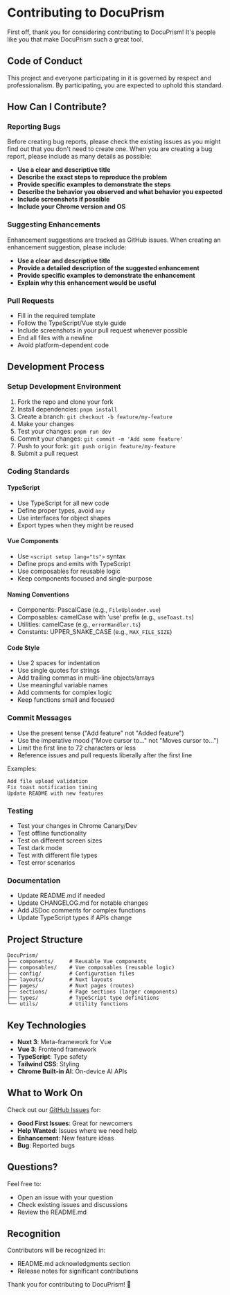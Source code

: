# Contributing to DocuPrism

First off, thank you for considering contributing to DocuPrism! It's people like you that make DocuPrism such a great tool.

## Code of Conduct

This project and everyone participating in it is governed by respect and professionalism. By participating, you are expected to uphold this standard.

## How Can I Contribute?

### Reporting Bugs

Before creating bug reports, please check the existing issues as you might find out that you don't need to create one. When you are creating a bug report, please include as many details as possible:

* **Use a clear and descriptive title**
* **Describe the exact steps to reproduce the problem**
* **Provide specific examples to demonstrate the steps**
* **Describe the behavior you observed and what behavior you expected**
* **Include screenshots if possible**
* **Include your Chrome version and OS**

### Suggesting Enhancements

Enhancement suggestions are tracked as GitHub issues. When creating an enhancement suggestion, please include:

* **Use a clear and descriptive title**
* **Provide a detailed description of the suggested enhancement**
* **Provide specific examples to demonstrate the enhancement**
* **Explain why this enhancement would be useful**

### Pull Requests

* Fill in the required template
* Follow the TypeScript/Vue style guide
* Include screenshots in your pull request whenever possible
* End all files with a newline
* Avoid platform-dependent code

## Development Process

### Setup Development Environment

1. Fork the repo and clone your fork
2. Install dependencies: `pnpm install`
3. Create a branch: `git checkout -b feature/my-feature`
4. Make your changes
5. Test your changes: `pnpm run dev`
6. Commit your changes: `git commit -m 'Add some feature'`
7. Push to your fork: `git push origin feature/my-feature`
8. Submit a pull request

### Coding Standards

#### TypeScript
* Use TypeScript for all new code
* Define proper types, avoid `any`
* Use interfaces for object shapes
* Export types when they might be reused

#### Vue Components
* Use `<script setup lang="ts">` syntax
* Define props and emits with TypeScript
* Use composables for reusable logic
* Keep components focused and single-purpose

#### Naming Conventions
* Components: PascalCase (e.g., `FileUploader.vue`)
* Composables: camelCase with 'use' prefix (e.g., `useToast.ts`)
* Utilities: camelCase (e.g., `errorHandler.ts`)
* Constants: UPPER_SNAKE_CASE (e.g., `MAX_FILE_SIZE`)

#### Code Style
* Use 2 spaces for indentation
* Use single quotes for strings
* Add trailing commas in multi-line objects/arrays
* Use meaningful variable names
* Add comments for complex logic
* Keep functions small and focused

### Commit Messages

* Use the present tense ("Add feature" not "Added feature")
* Use the imperative mood ("Move cursor to..." not "Moves cursor to...")
* Limit the first line to 72 characters or less
* Reference issues and pull requests liberally after the first line

Examples:
```
Add file upload validation
Fix toast notification timing
Update README with new features
```

### Testing

* Test your changes in Chrome Canary/Dev
* Test offline functionality
* Test on different screen sizes
* Test dark mode
* Test with different file types
* Test error scenarios

### Documentation

* Update README.md if needed
* Update CHANGELOG.md for notable changes
* Add JSDoc comments for complex functions
* Update TypeScript types if APIs change

## Project Structure

```
DocuPrism/
├── components/     # Reusable Vue components
├── composables/    # Vue composables (reusable logic)
├── config/         # Configuration files
├── layouts/        # Nuxt layouts
├── pages/          # Nuxt pages (routes)
├── sections/       # Page sections (larger components)
├── types/          # TypeScript type definitions
└── utils/          # Utility functions
```

## Key Technologies

* **Nuxt 3**: Meta-framework for Vue
* **Vue 3**: Frontend framework
* **TypeScript**: Type safety
* **Tailwind CSS**: Styling
* **Chrome Built-in AI**: On-device AI APIs

## What to Work On

Check out our [GitHub Issues](https://github.com/glaboryp/DocuPrism/issues) for:

* **Good First Issues**: Great for newcomers
* **Help Wanted**: Issues where we need help
* **Enhancement**: New feature ideas
* **Bug**: Reported bugs

## Questions?

Feel free to:
* Open an issue with your question
* Check existing issues and discussions
* Review the README.md

## Recognition

Contributors will be recognized in:
* README.md acknowledgments section
* Release notes for significant contributions

Thank you for contributing to DocuPrism! 🎉
